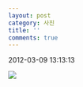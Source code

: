 ```yaml
---
layout: post
category: 사진
title: ''
comments: true
---
```

2012-03-09 13:13:13


![][link0]

  


[link0]:https://t1.daumcdn.net/cfile/tistory/162857364F59833C1F
